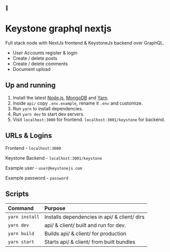 🐄
# Keystone graphql nextjs
Full stack node with NextJs frontend & KeystoneJs backend over GraphQL.

- User Accounts register & login
- Create / delete posts
- Create / delete comments
- Document upload

## Up and running
1. Install the latest [Node.js](https://nodejs.org), [MongoDB](http://www.mongodb.org/downloads) and [Yarn](https://yarnpkg.com/en/docs/install).
2. Inside `api/` copy `.env.example`, rename it `.env` and customize.
3. Run `yarn` to install dependencies.
4. Run `yarn dev` to start dev servers.
5. Visit `localhost:3000` for frontend. `localhost:3001/keystone` for backend.

## URLs & Logins
Frontend - `localhost:3000`

Keystone Backend - `localhost:3001/keystone`

Example user - `user@keystonejs.com`

Example password - `password`


## Scripts

| Command               | Purpose                                         |
|:----------------------|:------------------------------------------------|
| `yarn install`        | Installs dependencies in api/ & client/ dirs    |
| `yarn dev`            | api/ & client/ built and run for dev.           |
| `yarn build`          | Builds api/ & client/ for production            |
| `yarn start`         | Starts api/ & client/ from built bundles        |
